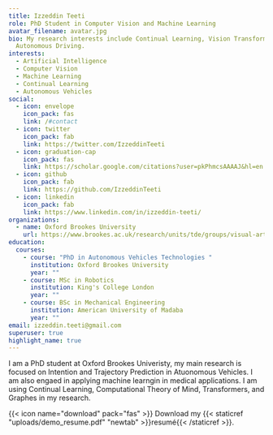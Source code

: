 ```yaml
---
title: Izzeddin Teeti
role: PhD Student in Computer Vision and Machine Learning
avatar_filename: avatar.jpg
bio: My research interests include Continual Learning, Vision Transformers,
  Autonomous Driving.
interests:
  - Artificial Intelligence
  - Computer Vision
  - Machine Learning
  - Continual Learning
  - Autonomous Vehicles
social:
  - icon: envelope
    icon_pack: fas
    link: /#contact
  - icon: twitter
    icon_pack: fab
    link: https://twitter.com/IzzeddinTeeti
  - icon: graduation-cap
    icon_pack: fas
    link: https://scholar.google.com/citations?user=pkPhmcsAAAAJ&hl=en
  - icon: github
    icon_pack: fab
    link: https://github.com/IzzeddinTeeti
  - icon: linkedin
    icon_pack: fab
    link: https://www.linkedin.com/in/izzeddin-teeti/
organizations:
  - name: Oxford Brookes University
    url: https://www.brookes.ac.uk/research/units/tde/groups/visual-artificial-intelligence-laboratory/
education:
  courses:
    - course: "PhD in Autonomous Vehicles Technologies "
      institution: Oxford Brookes University
      year: ""
    - course: MSc in Robotics
      institution: King's College London
      year: ""
    - course: BSc in Mechanical Engineering
      institution: American University of Madaba
      year: ""
email: izzeddin.teeti@gmail.com
superuser: true
highlight_name: true
---
```

I am a PhD student at Oxford Brookes Univeristy, my main research is focused on Intention and Trajectory Prediction in Atuonomous Vehicles. I am also engaed in applying machine learngin in medical applications. I am using Continual Learning, Computational Theory of Mind, Transformers, and Graphes in my research.

{{< icon name="download" pack="fas" >}} Download my {{< staticref "uploads/demo_resume.pdf" "newtab" >}}resumé{{< /staticref >}}.